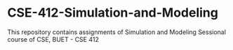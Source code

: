 # CSE-412-Simulation-and-Modeling
This repository contains assignments of Simulation and Modeling Sessional course of CSE, BUET - CSE 412
